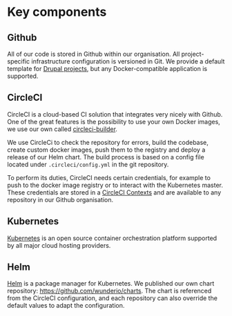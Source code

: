 # Key components

## Github
All of our code is stored in Github within our organisation. All project-specific infrastructure
configuration is versioned in Git. We provide a default template for 
[Drupal projects](https://github.com/wunderio/drupal-project), but any Docker-compatible application
is supported. 

## CircleCI
CircleCI is a cloud-based CI solution that integrates very nicely with Github. 
One of the great features is the possibility to use your own Docker images, 
we use our own called [circleci-builder](https://github.com/wunderio/circleci-builder).

We use CircleCi to check the repository for errors, build the codebase, create custom docker 
images, push them to the registry and deploy a release of our Helm chart. The build process is based 
on a config file located under `.circleci/config.yml` in the git repository.

To perform its duties, CircleCI needs certain credentials, for example to push to the docker image 
registry or to interact with the Kubernetes master. These credentials are stored in a 
[CircleCI Contexts](https://circleci.com/docs/2.0/contexts/) and are available to any repository
in our Github organisation.  

## Kubernetes
[Kubernetes](https://kubernetes.io/) is an open source container orchestration platform supported by all major cloud hosting providers.

## Helm
[Helm](https://helm.sh/) is a package manager for Kubernetes. We published our own chart repository: https://github.com/wunderio/charts. The chart is referenced from the CircleCI configuration, and each repository can also override the default values to adapt the configuration.
